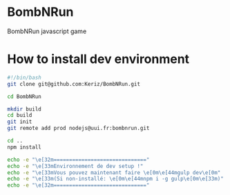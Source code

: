 # BombNRun
BombNRun javascript game

# How to install dev environment
```bash
#!/bin/bash
git clone git@github.com:Keriz/BombNRun.git

cd BombNRun

mkdir build
cd build
git init
git remote add prod nodejs@uui.fr:bombnrun.git

cd ..
npm install

echo -e "\e[32m=============================="
echo -e "\e[33mEnvironnement de dev setup !"
echo -e "\e[33mVous pouvez maintenant faire \e[0m\e[44mgulp dev\e[0m"
echo -e "\e[33m(Si non-installé: \e[0m\e[44mnpm i -g gulp\e[0m\e[33m)"
echo -e "\e[32m=============================="
```

